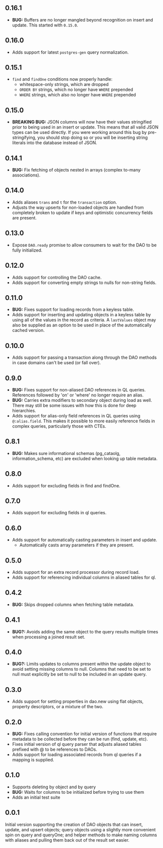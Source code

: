 ## 0.16.1

* __BUG:__ Buffers are no longer mangled beyond recognition on insert and update. This started with `0.15.0`.

## 0.16.0

* Adds support for latest `postgres-gen` query normalization.

## 0.15.1

* `find` and `findOne` conditions now properly handle:
  * whitespace-only strings, which are dropped
  * `ORDER BY` strings, which no longer have `WHERE` prepended
  * `WHERE` strings, which also no longer have `WHERE` prepended

## 0.15.0

* __BREAKING BUG:__ JSON columns will now have their values stringified prior to being used in an insert or update. This means that all valid JSON types can be used directly. If you were working around this bug by pre-stringifying, you should stop doing so or you will be inserting string literals into the database instead of JSON.

## 0.14.1

* __BUG:__ Fix fetching of objects nested in arrays (complex to-many associations).

## 0.14.0

* Adds aliases `trans` and `t` for the `transaction` option.
* Adjusts the way upserts for non-loaded objects are handled from completely broken to update if keys and optimistic concurrency fields are present.

## 0.13.0

* Expose `DAO.ready` promise to allow consumers to wait for the DAO to be fully initialized.

## 0.12.0

* Adds support for controlling the DAO cache.
* Adds support for converting empty strings to nulls for non-string fields.

## 0.11.0

* __BUG:__ Fixes support for loading records from a keyless table.
* Adds support for inserting and updating objects in a keyless table by using all of the values in the record as criteria. A `lastValues` object may also be supplied as an option to be used in place of the automatically cached version.

## 0.10.0

* Adds support for passing a transaction along through the DAO methods in case domains can't be used (or fall over).

## 0.9.0

* __BUG:__ Fixes support for non-aliased DAO references in QL queries. References followed by 'on' or 'where' no longer require an alias.
* __BUG:__ Carries extra modifiers to secondary object during load as well. There may still be some issues with how this is done for deep hierarchies.
* Adds support for alias-only field references in QL queries using `@:alias.field`. This makes it possible to more easily reference fields in complex queries, particularly those with CTEs.

## 0.8.1

* __BUG:__ Makes sure informational schemas (pg_cataolg, information_schema, etc) are excluded when looking up table metadata.

## 0.8.0

* Adds support for excluding fields in find and findOne.

## 0.7.0

* Adds support for excluding fields in ql queries.

## 0.6.0

* Adds support for automatically casting parameters in insert and update.
  * Automatically casts array parameters if they are present.

## 0.5.0

* Adds support for an extra record processor during record load.
* Adds support for referencing individual columns in aliased tables for ql.

## 0.4.2

* __BUG:__ Skips dropped columns when fetching table metadata.

## 0.4.1

* __BUG?:__ Avoids adding the same object to the query results multiple times when processing a joined result set.

## 0.4.0

* __BUG?:__ Limits updates to columns present within the update object to avoid setting missing columns to null. Columns that need to be set to null must explicitly be set to null to be included in an update query.

## 0.3.0

* Adds support for setting properties in dao.new using flat objects, property descriptors, or a mixture of the two.

## 0.2.0

* __BUG:__ Fixes calling convention for initial version of functions that require metadata to be collected before they can be run (find, update, etc).
* Fixes initial version of ql query parser that adjusts aliased tables prefixed with @ to be references to DAOs.
* Adds support for loading associated records from ql queries if a mapping is supplied.

## 0.1.0

* Supports deleting by object and by query
* __BUG:__ Waits for columns to be initialized before trying to use them
* Adds an initial test suite

## 0.0.1

Initial version supporting the creation of DAO objects that can insert, update, and upsert objects; query objects using a slightly more convenient spin on query and queryOne; and helper methods to make naming columns with aliases and pulling them back out of the result set easier.
